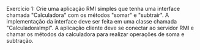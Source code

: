 Exercício 1:
Crie uma aplicação RMI simples que tenha uma interface chamada
"Calculadora" com os métodos "somar" e "subtrair". A implementação da
interface deve ser feita em uma classe chamada "CalculadoraImpl". A
aplicação cliente deve se conectar ao servidor RMI e chamar os métodos
da calculadora para realizar operações de soma e subtração.
